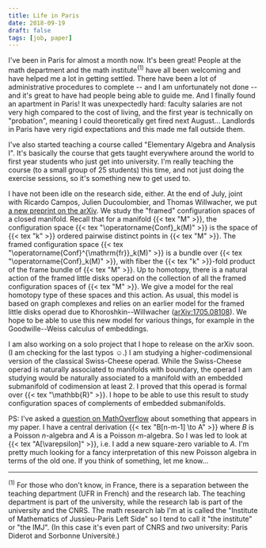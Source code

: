 ```yaml
---
title: Life in Paris
date: 2018-09-19
draft: false
tags: [job, paper]
---
```


I've been in Paris for almost a month now.
It's been great!
People at the math department and the math institute<sup>(1)</sup> have all been welcoming and have helped me a lot in getting settled.
There have been a lot of administrative procedures to complete -- and I am unfortunately not done -- and it's great to have had people being able to guide me.
And I finally found an apartment in Paris!
It was unexpectedly hard: faculty salaries are not very high compared to the cost of living, and the first year is technically on "probation", meaning I could theoretically get fired next August...
Landlords in Paris have very rigid expectations and this made me fall outside them.
<!--more-->

I've also started teaching a course called "Elementary Algebra and Analysis I".
It's basically the course that gets taught everywhere around the world to first year students who just get into university.
I'm really teaching the course (to a small group of 25 students) this time, and not just doing the exercise sessions, so it's something new to get used to.

I have not been idle on the research side, either.
At the end of July, joint with Ricardo Campos, Julien Ducoulombier, and Thomas Willwacher, we put [a new preprint on the arXiv](https://arxiv.org/abs/1807.08319).
We study the "framed" configuration spaces of a closed manifold.
Recall that for a manifold {{< tex "M" >}}, the configuration space {{< tex "\operatorname{Conf}_k(M)" >}} is the space of {{< tex "k" >}} ordered pairwise distinct points in {{< tex "M" >}}.
The framed configuration space {{< tex "\operatorname{Conf}^{\mathrm{fr}}_k(M)" >}} is a bundle over {{< tex "\operatorname{Conf}_k(M)" >}}, with fiber the {{< tex "k" >}}-fold product of the frame bundle of {{< tex "M" >}}.
Up to homotopy, there is a natural action of the framed little disks operad on the collection of all the framed configuration spaces of {{< tex "M" >}}.
We give a model for the real homotopy type of these spaces and this action.
As usual, this model is based on graph complexes and relies on an earlier model for the framed little disks operad due to Khoroshkin--Willwacher ([arXiv:1705.08108](https://arxiv.org/abs/1705.08108)).
We hope to be able to use this new model for various things, for example in the Goodwille--Weiss calculus of embeddings.

I am also working on a solo project that I hope to release on the arXiv soon.
(I am checking for the last typos ☺.)
I am studying a higher-codimensional version of the classical Swiss-Cheese operad.
While the Swiss-Cheese operad is naturally associated to manifolds with boundary, the operad I am studying would be naturally associated to a manifold with an embedded submanifold of codimension at least 2.
I proved that this operad is formal over {{< tex "\mathbb{R}" >}}.
I hope to be able to use this result to study configuration spaces of complements of embedded submanifolds.

PS: I've asked a [question on MathOverflow](https://mathoverflow.net/q/310921/36146) about something that appears in my paper.
I have a central derivation {{< tex "B[n-m-1] \to A" >}} where $B$ is a Poisson $n$-algebra and $A$ is a Poisson $m$-algebra.
So I was led to look at {{< tex "A[\varepsilon]" >}}, i.e. I add a new square-zero variable to $A$.
I'm pretty much looking for a fancy interpretation of this new Poisson algebra in terms of the old one.
If you think of something, let me know...

---

<sup>(1)</sup> For those who don't know, in France, there is a separation between the teaching department (UFR in French) and the research lab.
The teaching department is part of the university, while the research lab is part of the university and the CNRS.
The math research lab I'm at is called the "Institute of Mathematics of Jussieu-Paris Left Side" so I tend to call it "the institute" or "the IMJ".
(In this case it's even part of CNRS and *two* university: Paris Diderot and Sorbonne Université.)

